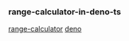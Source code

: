 ### range-calculator-in-deno-ts

[range-calculator](https://github.com/forsilence/range-calculator)
[deno](https://deno.land/)
